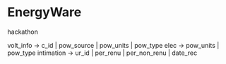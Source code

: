 # EnergyWare
hackathon

volt_info -> c_id   | pow_source | pow_units | pow_type
elec ->  pow_units | pow_type
intimation -> ur_id | per_renu | per_non_renu | date_rec

